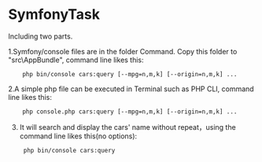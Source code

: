 # SymfonyTask

Including two parts.

1.Symfony/console files are in the folder Command. Copy this folder to "src\AppBundle\", command line likes this:

        php bin/console cars:query [--mpg=n,m,k] [--origin=n,m,k] ...
        
2.A simple php file can be executed in Terminal such as PHP CLI, command line likes this:

        php console.php cars:query [--mpg=n,m,k] [--origin=n,m,k] ...
        
3. It will search and display the cars' name without repeat，using the command line likes this(no options):

        php bin/console cars:query
